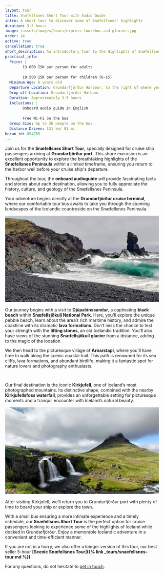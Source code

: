 ```yaml
---
layout: tour
title: Snæfellsnes Short Tour with Audio Guide
intro: A short tour to discover some of Snæfellsnes' highlights
duration: 3,5 hours
image: /assets/images/tours/express-tour/bus-and-glacier.jpg
order: 24
active: true
cancellation: true
short_description: An introductory tour to the Highlights of Snæfellsnes
practical_info:
  Price: |
        13.000 ISK per person for adults

        10.500 ISK per person for children (6-15)
  Minimum Age: 6 years old
  Departure Location: Grundarfjörður Harbour, to the right of where you disembark from your ship/tender
  Drop-off Location: Grundarfjörður Harbour
  Duration: Approximately 3.5 hours
  Inclusions: |
        Onboard audio guide in English
        
        Free Wi-Fi on the bus
  Group Size: Up to 26 people on the bus
  Distance Driven: 131 km/ 81 mi
bokun_id: 894765
---
```


Join us for the **Snæfellsnes Short Tour**, specially designed for cruise ship passengers arriving at **Grundarfjörður port**. This shore excursion is an excellent opportunity to explore the breathtaking highlights of the **Snæfellsnes Peninsula** within a limited timeframe, ensuring you return to the harbor well before your cruise ship's departure.

Throughout the tour, the **onboard audioguide** will provide fascinating facts and stories about each destination, allowing you to fully appreciate the history, culture, and geology of the Snæfellsnes Peninsula.

Your adventure begins directly at the **Grundarfjörður cruise terminal**, where our comfortable tour bus awaits to take you through the stunning landscapes of the Icelandic countryside on the Snæfellsnes Peninsula.

<span class="image fit"><img src="/assets/images/tours/express-tour/djupalonssandur-beach.jpg" alt="" /></span>

Our journey begins with a visit to **Djúpalónssandur**, a captivating **black beach** within **Snæfellsjökull National Park**. Here, you'll explore the unique pebble beach, learn about the area’s rich maritime history, and admire the coastline with its dramatic **lava formations**. Don’t miss the chance to test your strength with the **lifting stones**, an old Icelandic tradition. You'll also have views of the stunning **Snæfellsjökull glacier** from a distance, adding to the magic of the location.

We then head to the picturesque village of **Arnarstapi**, where you'll have time to walk along the scenic coastal trail. This path is renowned for its sea cliffs, lava formations, and abundant birdlife, making it a fantastic spot for nature lovers and photography enthusiasts.

<span class="image fit"><img src="/assets/images/tours/express-tour/arnarstapi-arch.jpg" alt="" /></span>

Our final destination is the iconic **Kirkjufell**, one of Iceland’s most photographed mountains. Its distinctive shape, combined with the nearby **Kirkjufellsfoss waterfall**, provides an unforgettable setting for picturesque moments and a tranquil encounter with Iceland’s natural beauty.

<span class="image fit"><img src="/assets/images/tours/express-tour/kirkjufell-express.jpg" alt="" /></span>

After visiting Kirkjufell, we’ll return you to Grundarfjörður port with plenty of time to board your ship or explore the town.

With a small bus ensuring a more intimate experience and a timely schedule, our **Snæfellsnes Short Tour** is the perfect option for cruise passengers looking to experience some of the highlights of Iceland while docked in Grundarfjörður. Enjoy a memorable Icelandic adventure in a convenient and time-efficient manner.

If you are not in a hurry, we also offer a loinger version of this tour, our best seller 5-hour **[Scenic Snæfellsnes Tour]({% link _tours/snaefellsnes-tour.md %})**. 

For any questions, do not hesitate to [get in touch](https://rutuferdir.is/#contact). 